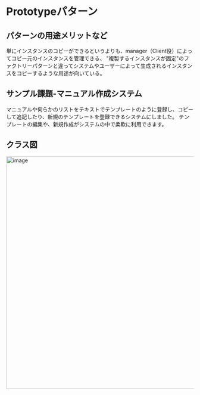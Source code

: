 # Prototypeパターン
## パターンの用途メリットなど
単にインスタンスのコピーができるというよりも、manager（Client役）によってコピー元のインスタンスを管理できる、
"複製するインスタンスが固定"のファクトリーパターンと違ってシステムやユーザーによって生成されるインスタンスをコピーするような用途が向いている。

## サンプル課題-マニュアル作成システム
マニュアルや何らかのリストをテキストでテンプレートのように登録し、コピーして追記したり、新規のテンプレートを登録できるシステムにしました。
テンプレートの編集や、新規作成がシステムの中で柔軟に利用できます。

## クラス図

<img width="624" alt="image" src="https://github.com/user-attachments/assets/e9dac5ef-60d4-46d5-96cb-0cceb9ed45b0" />

